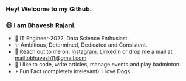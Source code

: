 ### Hey! Welcome to my Github.
### 😄 I am Bhavesh Rajani.

- 🔭 IT Engineer-2022, Data Science Enthusiast.
- ✨ Ambitious, Determined, Dedicated and Consistent.
- 🤞 Reach out to me on: [Instagram](https://www.instagram.com/rajani_ji/), [LinkedIn](https://www.linkedin.com/in/bhavesh-rajani-366016182/) or drop me a mail at mailtobhavesh11@gmail.com
- 🖤 I like to code, write articles, manage events and play badminton. 
- ⚡ Fun Fact (completely irrelevant): I love Dogs.
